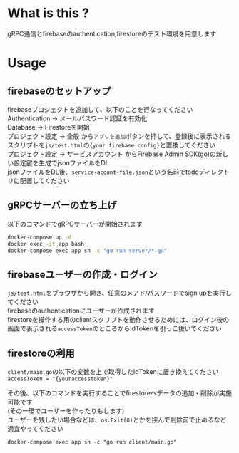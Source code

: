 # What is this ?
gRPC通信とfirebaseのauthentication,firestoreのテスト環境を用意します

# Usage
## firebaseのセットアップ
firebaseプロジェクトを追加して、以下のことを行なってください
Authentication -> メールパスワード認証を有効化  
Database -> Firestoreを開始  
プロジェクト設定 -> 全般 から`アプリを追加`ボタンを押して、登録後に表示されるスクリプトを`js/test.html`の`{your firebase config}`と置換してください  
プロジェクト設定 -> サービスアカウント からFirebase Admin SDK(go)の新しい設定鍵を生成でjsonファイルをDL  
jsonファイルをDL後、`service-acount-file.json`という名前でtodoディレクトリに配置してください

## gRPCサーバーの立ち上げ
以下のコマンドでgRPCサーバーが開始されます
```bash
docker-compose up -d
docker exec -it app bash
docker-compose exec app sh -c "go run server/*.go"
```
## firebaseユーザーの作成・ログイン
`js/test.html`をブラウザから開き、任意のメアド/パスワードでsign upを実行してください  
firebaseのauthenticationにユーザーが作成されます  
firestoreを操作する用のclientスクリプトを動作させるためには、ログイン後の画面で表示される`accessToken`のところからIdTokenを引っこ抜いてください  

## firestoreの利用
`client/main.go`の以下の変数を上で取得したIdTokenに置き換えてください
```accessToken = "{youraccesstoken}"```

その後、以下のコマンドを実行することでfirestoreへデータの追加・削除が実施可能です  
(その一環でユーザーを作ったりもします)  
ユーザーを残したい場合などは、`os.Exit(0)`とかを挟んで削除前で止めるなど適宜やってください

`docker-compose exec app sh -c "go run client/main.go"`